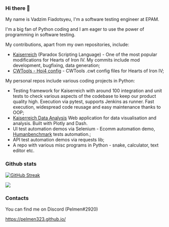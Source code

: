### Hi there 👋

My name is Vadzim Fiadotsyeu, I'm a software testing engineer at EPAM.

I'm a big fan of Python coding and I am eager to use the power of programming in software testing.

My contributions, apart from my own repositories, include:
- [Kaiserreich](https://steamcommunity.com/sharedfiles/filedetails/?id=1521695605) (Paradox Scripting Language) - One of the most popular modifications for Hearts of Iron IV. My commits include mod development, bugfixing, data generation;
- [CWTools - Hoi4 config](https://github.com/cwtools/cwtools-hoi4-config) - CWTools .cwt config files for Hearts of Iron IV;

My personal repos include various coding projects in Python:
- Testing framework for Kaiserreich with around 100 integration and unit tests to check various aspects of the codebase to keep our product quality high. Execution via pytest, supports Jenkins as runner. Fast execution, widespread code reusage and easy maintenance thanks to OOP;
- [Kaiserreich Data Analysis](https://kr-data.herokuapp.com/) Web application for data visualisation and analysis. Built with Plotly and Dash.
- UI test automation demos via Selenium - Ecomm automation demo, [Humanbenchmark](https://humanbenchmark.com) tests automation.;
- API test automation demos via requests lib;
- A repo with various misc programs in Python - snake, calculator, text editor etc.

### Github stats
[![GitHub Streak](https://streak-stats.demolab.com?user=Pelmen323&theme=github-dark-blue)](https://git.io/streak-stats)


<img align="center" src="https://github-readme-stats.vercel.app/api/top-langs/?username=Pelmen323&layout=compact&exclude_repo=pelmen323.github.io&theme=github_dark" />



### Contacts
You can find me on Discord (Pelmen#2920)

https://pelmen323.github.io/
<!--
**Pelmen323/Pelmen323** is a ✨ _special_ ✨ repository because its `README.md` (this file) appears on your GitHub profile.

Here are some ideas to get you started:

- 🔭 I’m currently working on ...
- 🌱 I’m currently learning ...
- 👯 I’m looking to collaborate on ...
- 🤔 I’m looking for help with ...
- 💬 Ask me about ...
- 📫 How to reach me: ...
- 😄 Pronouns: ...
- ⚡ Fun fact: ...
-->
